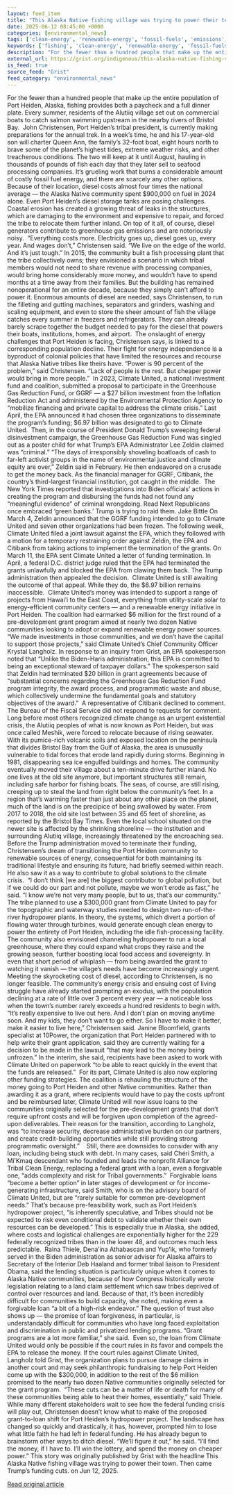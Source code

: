 ```yaml
---
layout: feed_item
title: "This Alaska Native fishing village was trying to power their town. Then came Trump’s funding cuts."
date: 2025-06-12 08:45:00 +0000
categories: [environmental_news]
tags: ['clean-energy', 'renewable-energy', 'fossil-fuels', 'emissions', 'year-2024', 'urgent', 'solar-power']
keywords: ['fishing', 'clean-energy', 'renewable-energy', 'fossil-fuels', 'emissions', 'year-2024', 'native', 'alaska']
description: "For the fewer than a hundred people that make up the entire population of Port Heiden, Alaska, fishing provides both a paycheck and a full dinner plate"
external_url: https://grist.org/indigenous/this-alaska-native-fishing-village-was-trying-to-power-their-town-then-came-trumps-funding-cuts/
is_feed: true
source_feed: "Grist"
feed_category: "environmental_news"
---
```


For the fewer than a hundred people that make up the entire population of Port Heiden, Alaska, fishing provides both a paycheck and a full dinner plate. Every summer, residents of the Alutiiq village set out on commercial boats to catch salmon swimming upstream in the nearby rivers of Bristol Bay.&nbsp; John Christensen, Port Heiden’s tribal president, is currently making preparations for the annual trek. In a week’s time, he and his 17-year-old son will charter Queen Ann, the family’s 32-foot boat, eight hours north to brave some of the planet’s highest tides, extreme weather risks, and other treacherous conditions. The two will keep at it until August, hauling in thousands of pounds of fish each day that they later sell to seafood processing companies. It’s grueling work that burns a considerable amount of costly fossil fuel energy, and there are scarcely any other options. Because of their location, diesel costs almost four times the national average — the Alaska Native community spent $900,000 on fuel in 2024 alone. Even Port Heiden’s diesel storage tanks are posing challenges. Coastal erosion has created a growing threat of leaks in the structures, which are damaging to the environment and expensive to repair, and forced the tribe to relocate them further inland. On top of it all, of course, diesel generators contribute to greenhouse gas emissions and are notoriously noisy.&nbsp; “Everything costs more. Electricity goes up, diesel goes up, every year. And wages don’t,” Christensen said. “We live on the edge of the world. And it’s just tough.” In 2015, the community built a fish processing plant that the tribe collectively owns; they envisioned a scenario in which tribal members would not need to share revenue with processing companies, would bring home considerably more money, and wouldn’t have to spend months at a time away from their families. But the building has remained nonoperational for an entire decade, because they simply can’t afford to power it. Enormous amounts of diesel are needed, says Christensen, to run the filleting and gutting machines, separators and grinders, washing and scaling equipment, and even to store the sheer amount of fish the village catches every summer in freezers and refrigerators. They can already barely scrape together the budget needed to pay for the diesel that powers their boats, institutions, homes, and airport.&nbsp; The onslaught of energy challenges that Port Heiden is facing, Christensen says, is linked to a corresponding population decline. Their fight for energy independence is a byproduct of colonial policies that have limited the resources and recourse that Alaska Native tribes like theirs have. “Power is 90 percent of the problem,” said Christensen. “Lack of people is the rest. But cheaper power would bring in more people.”&nbsp; In 2023, Climate United, a national investment fund and coalition, submitted a proposal to participate in the Greenhouse Gas Reduction Fund, or GGRF — a $27 billion investment from the Inflation Reduction Act and administered by the Environmental Protection Agency to “mobilize financing and private capital to address the climate crisis.”&nbsp;Last April, the EPA announced it had chosen three organizations to disseminate the program’s funding; $6.97 billion was designated to go to Climate United.&nbsp; Then, in the course of President Donald Trump’s sweeping federal disinvestment campaign, the Greenhouse Gas Reduction Fund was singled out as a poster child for what Trump’s EPA Administrator Lee Zeldin claimed was “criminal.” “The days of irresponsibly shoveling boatloads of cash to far-left activist groups in the name of environmental justice and climate equity are over,” Zeldin said in February. He then endeavored on a crusade to get the money back. As the financial manager for GGRF, Citibank, the country’s third-largest financial institution, got caught in the middle.&nbsp; The New York Times reported that investigations into Biden officials&#8217; actions in creating the program and disbursing the funds had not found any “meaningful evidence” of criminal wrongdoing. Read Next Republicans once embraced ‘green banks.’ Trump is trying to raid them. Jake Bittle On March 4, Zeldin announced that the GGRF funding intended to go to Climate United and seven other organizations had been frozen. The following week, Climate United filed a joint lawsuit against the EPA, which they followed with a motion for a temporary restraining order against Zeldin, the EPA and Citibank from taking actions to implement the termination of the grants. On March 11, the EPA sent Climate United a letter of funding termination. In April, a federal D.C. district judge ruled that the EPA had terminated the grants unlawfully and blocked the EPA from clawing them back. The Trump administration then appealed the decision.&nbsp; Climate United is still awaiting the outcome of that appeal. While they do, the $6.97 billion remains inaccessible.&nbsp; Climate United’s money was intended to support a range of projects from Hawai’i to the East Coast, everything from utility-scale solar to energy-efficient community centers — and a renewable energy initiative in Port Heiden. The coalition had earmarked $6 million for the first round of a pre-development grant program aimed at nearly two dozen Native communities looking to adopt or expand renewable energy power sources.&nbsp; “We made investments in those communities, and we don’t have the capital to support those projects,” said Climate United’s Chief Community Officer Krystal Langholz. In response to an inquiry from Grist, an EPA spokesperson noted that “Unlike the Biden-Haris administration, this EPA is committed to being an exceptional steward of taxpayer dollars.” The spokesperson said that Zeldin had terminated $20 billion in grant agreements because of “substantial concerns regarding the Greenhouse Gas Reduction Fund program integrity, the award process, and programmatic waste and abuse, which collectively undermine the fundamental goals and statutory objectives of the award.”&nbsp; A representative of Citibank declined to comment. The Bureau of the Fiscal Service did not respond to requests for comment.&nbsp; Long before most others recognized climate change as an urgent existential crisis, the Alutiiq peoples of what is now known as Port Heiden, but was once called Meshik, were forced to relocate because of rising seawater. With its pumice-rich volcanic soils and exposed location on the peninsula that divides Bristol Bay from the Gulf of Alaska, the area is unusually vulnerable to tidal forces that erode land rapidly during storms. Beginning in 1981, disappearing sea ice engulfed buildings and homes. The community eventually moved their village about a ten-minute drive further inland. No one lives at the old site anymore, but important structures still remain, including safe harbor for fishing boats. The seas, of course, are still rising, creeping up to steal the land from right below the community’s feet. In a region that’s warming faster than just about any other place on the planet, much of the land is on the precipice of being swallowed by water. From 2017 to 2018, the old site lost between 35 and 65 feet of shoreline, as reported by the Bristol Bay Times. Even the local school situated on the newer site is affected by the shrinking shoreline&nbsp;— the institution and surrounding Alutiiq village, increasingly threatened by the encroaching sea.&nbsp; Before the Trump administration moved to terminate their funding, Christensen’s dream of transitioning the Port Heiden community to renewable sources of energy, consequential for both maintaining its traditional lifestyle and ensuring its future, had briefly seemed within reach. He also saw it as a way to contribute to global solutions to the climate crisis.&nbsp; “I don&#8217;t think [we are] the biggest contributor to global pollution, but if we could do our part and not pollute, maybe we won&#8217;t erode as fast,” he said. “I know we&#8217;re not very many people, but to us, that&#8217;s our community.” The tribe planned to use a $300,000 grant from Climate United to pay for the topographic and waterway studies needed to design two run-of-the-river hydropower plants. In theory, the systems, which divert a portion of flowing water through turbines, would generate enough clean energy to power the entirety of Port Heiden, including the idle fish-processing facility. The community also envisioned channeling hydropower to run a local greenhouse, where they could expand what crops they raise and the growing season, further boosting local food access and sovereignty. In even that short period of whiplash — from being awarded the grant to watching it vanish — the village’s needs have become increasingly urgent. Meeting the skyrocketing cost of diesel, according to Christensen, is no longer feasible. The community’s energy crisis and ensuing cost of living struggle have already started prompting an exodus, with the population declining at a rate of little over 3 percent every year — a noticeable loss when the town’s number rarely exceeds a hundred residents to begin with.&nbsp; “It&#8217;s really expensive to live out here. And I don&#8217;t plan on moving anytime soon. And my kids, they don&#8217;t want to go either. So I have to make it better, make it easier to live here,” Christensen said. Janine Bloomfield, grants specialist at 10Power, the organization that Port Heiden partnered with to help write their grant application, said they are currently waiting for a decision to be made in the lawsuit “that may lead to the money being unfrozen.” In the interim, she said, recipients have been asked to work with Climate United on paperwork “to be able to react quickly in the event that the funds are released.”&nbsp; For its part, Climate United is also now exploring other funding strategies. The coalition is rehauling the structure of the money going to Port Heiden and other Native communities. Rather than awarding it as a grant, where recipients would have to pay the costs upfront and be reimbursed later, Climate United will now issue loans to the communities originally selected for the pre-development grants that don’t require upfront costs and will be forgiven upon completion of the agreed-upon deliverables. Their reason for the transition, according to Langholz, was “to increase security, decrease administrative burden on our partners, and create credit-building opportunities while still providing strong programmatic oversight.” &nbsp;&nbsp; Still, there are downsides to consider with any loan, including being stuck with debt. In many cases, said Chéri Smith, a Mi’Kmaq descendant who founded and leads the nonprofit Alliance for Tribal Clean Energy, replacing a federal grant with a loan, even a forgivable one, “adds complexity and risk for Tribal governments.”&nbsp; Forgivable loans “become a better option” in later stages of development or for income-generating infrastructure, said Smith, who is on the advisory board of Climate United, but are “rarely suitable for common pre-development needs.” That’s because pre-feasibility work, such as Port Heiden’s hydropower project, “is inherently speculative, and Tribes should not be expected to risk even conditional debt to validate whether their own resources can be developed.” This is especially true in Alaska, she added, where costs and logistical challenges are exponentially higher for the 229 federally recognized tribes than in the lower 48, and outcomes much less predictable.&nbsp; Raina Thiele, Dena&#8217;ina Athabascan and Yup&#8217;ik, who formerly served in the Biden administration as senior adviser for Alaska affairs to Secretary of the Interior Deb Haaland and former tribal liaison to President Obama, said the lending situation is particularly unique when it comes to Alaska Native communities, because of how Congress historically wrote legislation relating to a land claim settlement which saw tribes deprived of control over resources and land. Because of that, it’s been incredibly difficult for communities to build capacity, she noted, making even a forgivable loan “a bit of a high-risk endeavor.” The question of trust also shows up —&nbsp;the promise of loan forgiveness, in particular, is understandably difficult for communities who have long faced exploitation and discrimination in public and privatized lending programs. “Grant programs are a lot more familiar,” she said.&nbsp; Even so, the loan from Climate United would only be possible if the court rules in its favor and compels the EPA to release the money. If the court rules against Climate United, Langholz told Grist, the organization plans to pursue damage claims in another court and may seek philanthropic fundraising to help Port Heiden come up with the $300,000, in addition to the rest of the $6 million promised to the nearly two dozen Native communities originally selected for the grant program.&nbsp; “These cuts can be a matter of life or death for many of these communities being able to heat their homes, essentially,” said Thiele. While many different stakeholders wait to see how the federal funding crisis will play out, Christensen doesn’t know what to make of the proposed grant-to-loan shift for Port Heiden’s hydropower project. The landscape has changed so quickly and drastically, it has, however, prompted him to lose what little faith he had left in federal funding. He has already begun to brainstorm other ways to ditch diesel. “We’ll figure it out,” he said. “I’ll find the money, if I have to. I’ll win the lottery, and spend the money on cheaper power.” This story was originally published by Grist with the headline This Alaska Native fishing village was trying to power their town. Then came Trump&#8217;s funding cuts. on Jun 12, 2025.

[Read original article](https://grist.org/indigenous/this-alaska-native-fishing-village-was-trying-to-power-their-town-then-came-trumps-funding-cuts/)
